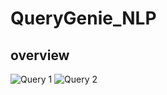 # QueryGenie_NLP

## overview
![Query 1](https://github.com/Viswanathan25/QueryGenie_NLP/assets/131848906/66c1a488-4d1a-4fed-a2e6-9353cfd74cd5)
![Query 2](https://github.com/Viswanathan25/QueryGenie_NLP/assets/131848906/b72ee40a-4783-476d-ad20-9a058d1eac0c)
